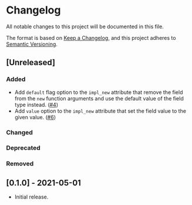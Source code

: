 <!-- 
Changelog file, to keep track of changes to the project.
-->

# Changelog

All notable changes to this project will be documented in this file.

The format is based on [Keep a Changelog], and this project adheres to [Semantic Versioning].

## [Unreleased]

### Added
<!-- This section is for new features and enhancements to existing features. -->
<!-- Format: `- {The feature or enhancement title}. ([#{PR number}]({PR link}))` -->

- Add `default` flag option to the `impl_new` attribute that remove the field from the `new` function arguments and use the default value of the field type instead. ([#4](https://github.com/theawiteb/impl_new/pull/4))
- Add `value` option to the `impl_new` attribute that set the field value to the given value. ([#6](https://github.com/theawiteb/impl_new/pull/6))

### Changed
<!-- This section is for changes in existing functionality. -->
<!-- Format: `- {The change title}. ([#{PR number}]({PR link}))` -->

### Deprecated
<!-- This section is for once-stable features removed in upcoming releases. -->
<!-- Format: `- {The deprecation title}. ([#{#PR number}]({PR link}))` -->

### Removed
<!-- This section is for deprecated features removed in this release. -->
<!-- Format: `- {The removal title}. ([#{PR number}]({PR link}))` -->

<!-- ### Fixed -->
<!-- This section is for any bug fixes. -->
<!-- Format: `- {The bug which was fixed title}. ([#{PR number}]({PR link}))` -->


## [0.1.0] - 2021-05-01
- Initial release.

[Keep a Changelog]: https://keepachangelog.com/en/1.0.0/
[Semantic Versioning]: https://semver.org/spec/v2.0.0.html
